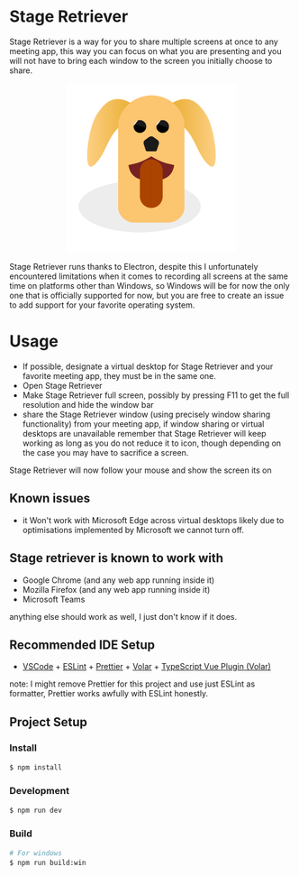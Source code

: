 # Stage Retriever

Stage Retriever is a way for you to share multiple screens at once to any meeting app, this way you can focus on what you are presenting and you will not have to bring each window to the screen you initially choose to share.

<p align="center">
  <img width="300" alt="Stage Retriever Logo" src="./resources/stage-retriever.svg"/>
</p>

Stage Retriever runs thanks to Electron, despite this I unfortunately encountered limitations when it comes to recording all screens at the same time on platforms other than Windows, so Windows will be for now the only one that is officially supported for now, but you are free to create an issue to add support for your favorite operating system.

# Usage
- If possible, designate a virtual desktop for Stage Retriever and your favorite meeting app, they must be in the same one.
- Open Stage Retriever
- Make Stage Retriever full screen, possibly by pressing F11 to get the full resolution and hide the window bar
- share the Stage Retriever window (using precisely window sharing functionality) from your meeting app, if window sharing or virtual desktops are unavailable remember that Stage Retriever will keep working as long as you do not reduce it to icon, though depending on the case you may have to sacrifice a screen.

Stage Retriever will now follow your mouse and show the screen its on

## Known issues
- it Won't work with Microsoft Edge across virtual desktops likely due to optimisations implemented by Microsoft we cannot turn off.

## Stage retriever is known to work with
- Google Chrome (and any web app running inside it)
- Mozilla Firefox (and any web app running inside it)
- Microsoft Teams

anything else should work as well, I just don't know if it does.

## Recommended IDE Setup

- [VSCode](https://code.visualstudio.com/) + [ESLint](https://marketplace.visualstudio.com/items?itemName=dbaeumer.vscode-eslint) + [Prettier](https://marketplace.visualstudio.com/items?itemName=esbenp.prettier-vscode) + [Volar](https://marketplace.visualstudio.com/items?itemName=Vue.volar) + [TypeScript Vue Plugin (Volar)](https://marketplace.visualstudio.com/items?itemName=Vue.vscode-typescript-vue-plugin)

note: I might remove Prettier for this project and use just ESLint as formatter, Prettier works awfully with ESLint honestly.

## Project Setup

### Install

```bash
$ npm install
```

### Development

```bash
$ npm run dev
```

### Build

```bash
# For windows
$ npm run build:win
```

